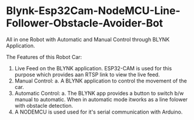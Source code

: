 # Blynk-Esp32Cam-NodeMCU-Line-Follower-Obstacle-Avoider-Bot
All in one Robot with Automatic and Manual Control through BLYNK Application.

The Features of this Robot Car:
1. Live Feed on the BLYNK application. ESP32-CAM is used for this purpose which provides aan RTSP link to view the live feed.
2. Manual Control:
  a. A BLYNK application to control the movement of the car.
3. Automatic Control:
  a. The BLYNK app provides a button to switch b/w manual to automatic. When in automatic mode itworks as a line folower with obstacle detection.
4. A NODEMCU is used used for it's serial communication with Arduino.
